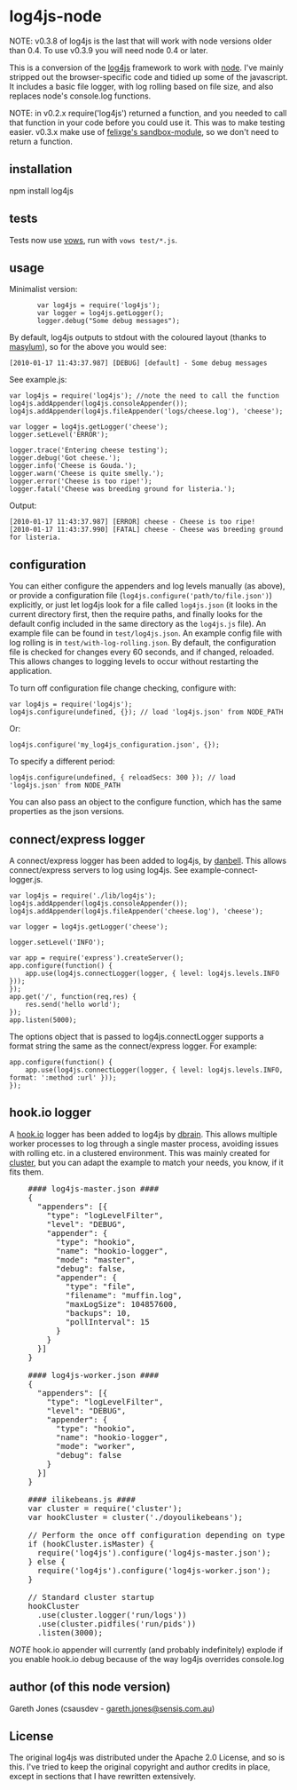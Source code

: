 # log4js-node

NOTE: v0.3.8 of log4js is the last that will work with node versions older than 0.4. To use v0.3.9 you will need node 0.4 or later.

This is a conversion of the [log4js](http://log4js.berlios.de/index.html)
framework to work with [node](http://nodejs.org). I've mainly stripped out the browser-specific code
and tidied up some of the javascript. It includes a basic file logger, with log rolling based on file size, and also replaces node's console.log functions.

NOTE: in v0.2.x require('log4js') returned a function, and you needed to call that function in your code before you could use it. This was to make testing easier. v0.3.x make use of [felixge's sandbox-module](https://github.com/felixge/node-sandboxed-module), so we don't need to return a function.

## installation

npm install log4js

## tests

Tests now use [vows](http://vowsjs.org), run with `vows test/*.js`.

## usage

Minimalist version:

           var log4js = require('log4js');
           var logger = log4js.getLogger();
           logger.debug("Some debug messages");

By default, log4js outputs to stdout with the coloured layout (thanks to [masylum](http://github.com/masylum)), so for the above you would see:

    [2010-01-17 11:43:37.987] [DEBUG] [default] - Some debug messages

See example.js:

    var log4js = require('log4js'); //note the need to call the function
    log4js.addAppender(log4js.consoleAppender());
    log4js.addAppender(log4js.fileAppender('logs/cheese.log'), 'cheese');

    var logger = log4js.getLogger('cheese');
    logger.setLevel('ERROR');

    logger.trace('Entering cheese testing');
    logger.debug('Got cheese.');
    logger.info('Cheese is Gouda.');
    logger.warn('Cheese is quite smelly.');
    logger.error('Cheese is too ripe!');
    logger.fatal('Cheese was breeding ground for listeria.');

Output:

    [2010-01-17 11:43:37.987] [ERROR] cheese - Cheese is too ripe!
    [2010-01-17 11:43:37.990] [FATAL] cheese - Cheese was breeding ground for listeria.


## configuration

You can either configure the appenders and log levels manually (as above), or provide a
configuration file (`log4js.configure('path/to/file.json')`) explicitly, or just let log4js look for a file called `log4js.json` (it looks in the current directory first, then the require paths, and finally looks for the default config included in the same directory as the `log4js.js` file).
An example file can be found in `test/log4js.json`. An example config file with log rolling is in `test/with-log-rolling.json`.
By default, the configuration file is checked for changes every 60 seconds, and if changed, reloaded. This allows changes to logging levels
to occur without restarting the application.

To turn off configuration file change checking, configure with:

    var log4js = require('log4js');
    log4js.configure(undefined, {}); // load 'log4js.json' from NODE_PATH

Or:

    log4js.configure('my_log4js_configuration.json', {});

To specify a different period:

    log4js.configure(undefined, { reloadSecs: 300 }); // load 'log4js.json' from NODE_PATH

You can also pass an object to the configure function, which has the same properties as the json versions.

## connect/express logger

A connect/express logger has been added to log4js, by [danbell](https://github.com/danbell). This allows connect/express servers to log using log4js. See example-connect-logger.js.

    var log4js = require('./lib/log4js');
    log4js.addAppender(log4js.consoleAppender());
    log4js.addAppender(log4js.fileAppender('cheese.log'), 'cheese');

    var logger = log4js.getLogger('cheese');

    logger.setLevel('INFO');

    var app = require('express').createServer();
    app.configure(function() {
        app.use(log4js.connectLogger(logger, { level: log4js.levels.INFO }));
    });
    app.get('/', function(req,res) {
        res.send('hello world');
    });
    app.listen(5000);

The options object that is passed to log4js.connectLogger supports a format string the same as the connect/express logger. For example:

    app.configure(function() {
        app.use(log4js.connectLogger(logger, { level: log4js.levels.INFO, format: ':method :url' }));
    });

## hook.io logger

A [hook.io](https://github.com/hookio) logger has been added to log4js by [dbrain](https://github.com/dbrain). This allows multiple worker processes to log through a single master process, avoiding issues with rolling etc. in a clustered environment.
This was mainly created for [cluster](https://github.com/LearnBoost/cluster), but you can adapt the example to match your needs, you know, if it fits them.
<pre>
    #### log4js-master.json ####
    {
      "appenders": [{
        "type": "logLevelFilter",
        "level": "DEBUG",
        "appender": {
          "type": "hookio",
          "name": "hookio-logger",
          "mode": "master",
          "debug": false,
          "appender": {
            "type": "file",
            "filename": "muffin.log",
            "maxLogSize": 104857600,
            "backups": 10,
            "pollInterval": 15
          }
        }
      }]
    }

    #### log4js-worker.json ####
    {
      "appenders": [{
        "type": "logLevelFilter",
        "level": "DEBUG",
        "appender": {
          "type": "hookio",
          "name": "hookio-logger",
          "mode": "worker",
          "debug": false
        }
      }]
    }

    #### ilikebeans.js ####
    var cluster = require('cluster');
    var hookCluster = cluster('./doyoulikebeans');

    // Perform the once off configuration depending on type of cluster
    if (hookCluster.isMaster) {
      require('log4js').configure('log4js-master.json');
    } else {
      require('log4js').configure('log4js-worker.json');
    }

    // Standard cluster startup
    hookCluster
      .use(cluster.logger('run/logs'))
      .use(cluster.pidfiles('run/pids'))
      .listen(3000);
</pre>
*NOTE* hook.io appender will currently (and probably indefinitely) explode if you enable hook.io debug because of the way log4js overrides console.log

## author (of this node version)

Gareth Jones (csausdev - gareth.jones@sensis.com.au)

## License

The original log4js was distributed under the Apache 2.0 License, and so is this. I've tried to
keep the original copyright and author credits in place, except in sections that I have rewritten
extensively.
